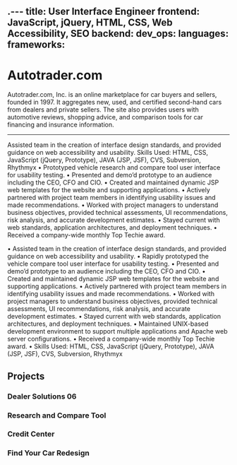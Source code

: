 .---
title: User Interface Engineer
frontend: JavaScript, jQuery, HTML, CSS, Web Accessibility, SEO
backend:
dev_ops:
languages:
frameworks:
---

# Autotrader.com

Autotrader.com, Inc. is an online marketplace for car buyers and sellers, founded in 1997. It aggregates new, used, and certified second-hand cars from dealers and private sellers. The site also provides users with automotive reviews, shopping advice, and comparison tools for car financing and insurance information.

---

Assisted team in the creation of interface design standards, and provided guidance on web accessibility and usability. Skills Used: HTML, CSS, JavaScript (jQuery, Prototype), JAVA (JSP, JSF), CVS, Subversion, Rhythmyx
• Prototyped vehicle research and compare tool user interface for usability testing.
• Presented and demo’d prototype to an audience including the CEO, CFO and CIO.
• Created and maintained dynamic JSP web templates for the website and supporting applications.
• Actively partnered with project team members in identifying usability issues and made recommendations.
• Worked with project managers to understand business objectives, provided technical assessments, UI recommendations, risk analysis, and accurate development estimates.
• Stayed current with web standards, application architectures, and deployment techniques.
• Received a company-wide monthly Top Techie award.

• Assisted team in the creation of interface design standards, and provided guidance on web accessibility and usability.
• Rapidly prototyped the vehicle compare tool user interface for usability testing.
• Presented and demo’d prototype to an audience including the CEO, CFO and CIO.
• Created and maintained dynamic JSP web templates for the website and supporting applications.
• Actively partnered with project team members in identifying usability issues and made recommendations.
• Worked with project managers to understand business objectives, provided technical assessments, UI recommendations, risk analysis, and accurate development estimates.
• Stayed current with web standards, application architectures, and deployment techniques.
• Maintained UNIX-based development environment to support multiple applications and Apache web server configurations.
• Received a company-wide monthly Top Techie award.
• Skills Used: HTML, CSS, JavaScript (jQuery, Prototype), JAVA (JSP, JSF), CVS, Subversion, Rhythmyx

## Projects

### Dealer Solutions 06

### Research and Compare Tool

### Credit Center

### Find Your Car Redesign
